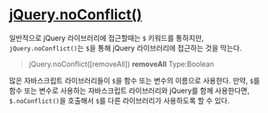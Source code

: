 # [jQuery.noConflict()](https://api.jquery.com/jquery.noconflict/)

일반적으로 jQuery 라이브러리에 접근할때는 `$` 키워드를 통하지만, `jQuery.noConflict()`는 `$`을 통해 jQuery 라이브러리에 접근하는 것을 막는다. 

>jQuery.noConflict([removeAll])
>**removeAll**
>Type:Boolean
>

많은 자바스크립트 라이브러리들이 `$`을 함수 또는 변수의 이름으로 사용한다. 만약, `$`를 함수 또는 변수로 사용하는 자바스크립트 라이브러리와 jQuery를 함께 사용한다면, `$.noConflict()`을 호출해서 `$`를 다른 라이브러리가 사용하도록 할 수 있다.  



